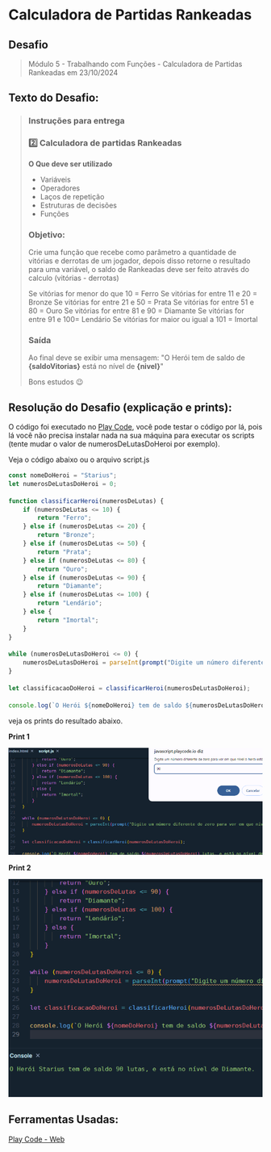 ﻿# **Calculadora de Partidas Rankeadas**

## **Desafio**

> Módulo 5 - Trabalhando com Funções - Calculadora de Partidas Rankeadas em 23/10/2024

## **Texto do Desafio:**

> ### Instruções para entrega
> ### 2️⃣ Calculadora de partidas Rankeadas
> 
> **O Que deve ser utilizado**
> 
> - Variáveis
> - Operadores
> - Laços de repetição
> - Estruturas de decisões
> - Funções
> 
> ### Objetivo:
> 
> Crie uma função que recebe como parâmetro a quantidade de vitórias e derrotas de um jogador,
depois disso retorne o resultado para uma variável, o saldo de Rankeadas deve ser feito através do calculo (vitórias - derrotas)
> 
> Se vitórias for menor do que 10 = Ferro
Se vitórias for entre 11 e 20 = Bronze
Se vitórias for entre 21 e 50 = Prata
Se vitórias for entre 51 e 80 = Ouro
Se vitórias for entre 81 e 90 = Diamante
Se vitórias for entre 91 e 100= Lendário
Se vitórias for maior ou igual a 101 = Imortal
> 
> ### Saída
> 
> Ao final deve se exibir uma mensagem:
"O Herói tem de saldo de **{saldoVitorias}** está no nível de **{nivel}**"
> 
> Bons estudos 😉

## **Resolução do Desafio (explicação e prints):**

O código foi executado no [Play Code](https://playcode.io/new), você pode testar o código por lá, pois lá você não precisa instalar nada na sua máquina para executar os scripts (tente mudar o valor de numerosDeLutasDoHeroi por exemplo).

Veja o código abaixo ou o arquivo script.js

```javascript
const nomeDoHeroi = "Starius";
let numerosDeLutasDoHeroi = 0;

function classificarHeroi(numerosDeLutas) {
    if (numerosDeLutas <= 10) {
        return "Ferro";
    } else if (numerosDeLutas <= 20) {
        return "Bronze";
    } else if (numerosDeLutas <= 50) {
        return "Prata";
    } else if (numerosDeLutas <= 80) {
        return "Ouro";
    } else if (numerosDeLutas <= 90) {
        return "Diamante";
    } else if (numerosDeLutas <= 100) {
        return "Lendário";
    } else {
        return "Imortal";
    }
}

while (numerosDeLutasDoHeroi <= 0) {
    numerosDeLutasDoHeroi = parseInt(prompt("Digite um número diferente de zero para ver em que nível o herói está:"));
}

let classificacaoDoHeroi = classificarHeroi(numerosDeLutasDoHeroi);

console.log(`O Herói ${nomeDoHeroi} tem de saldo ${numerosDeLutasDoHeroi} lutas, e está no nível de ${classificacaoDoHeroi}.`)
```

veja os prints do resultado abaixo.

**Print 1**

<div align="center">
    <img src="1.png" alt="print 1" width="800"/>
</div>

**Print 2**

<div align="center">
    <img src="2.png" alt="print 1" width="800"/>
</div>

## **Ferramentas Usadas:**

[Play Code - Web](https://playcode.io/new)

